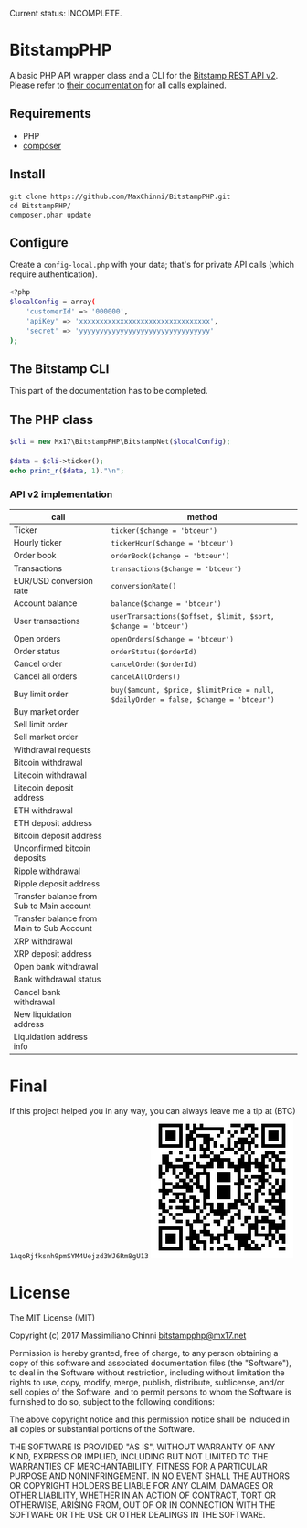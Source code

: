 Current status: INCOMPLETE.

# BitstampPHP

A basic PHP API wrapper class and a CLI for the [Bitstamp REST API v2](https://www.bitstamp.net/api/). Please refer to [their documentation](https://www.bitstamp.net/api/) for all calls explained.

## Requirements

* PHP
* [composer](https://getcomposer.org/)

## Install

    git clone https://github.com/MaxChinni/BitstampPHP.git
    cd BitstampPHP/
    composer.phar update

## Configure

Create a `config-local.php` with your data; that's for private API calls (which require authentication).

```bash
<?php
$localConfig = array(
    'customerId' => '000000',
    'apiKey' => 'xxxxxxxxxxxxxxxxxxxxxxxxxxxxxxxx',
    'secret' => 'yyyyyyyyyyyyyyyyyyyyyyyyyyyyyyyy'
);
```

## The Bitstamp CLI

This part of the documentation has to be completed.

## The PHP class

```php
$cli = new Mx17\BitstampPHP\BitstampNet($localConfig);

$data = $cli->ticker();
echo print_r($data, 1)."\n";
```
### API v2 implementation

call                                      | method
----------------------------------------- | ------------------------------
Ticker                                    | `ticker($change = 'btceur')`
Hourly ticker                             | `tickerHour($change = 'btceur')`
Order book                                | `orderBook($change = 'btceur')`
Transactions                              | `transactions($change = 'btceur')`
EUR/USD conversion rate                   | `conversionRate()`
Account balance                           | `balance($change = 'btceur')`
User transactions                         | `userTransactions($offset, $limit, $sort, $change = 'btceur')`
Open orders                               | `openOrders($change = 'btceur')`
Order status                              | `orderStatus($orderId)`
Cancel order                              | `cancelOrder($orderId)`
Cancel all orders                         | `cancelAllOrders()`
Buy limit order                           | `buy($amount, $price, $limitPrice = null, $dailyOrder = false, $change = 'btceur')`
Buy market order                          |
Sell limit order                          |
Sell market order                         |
Withdrawal requests                       |
Bitcoin withdrawal                        |
Litecoin withdrawal                       |
Litecoin deposit address                  |
ETH withdrawal                            |
ETH deposit address                       |
Bitcoin deposit address                   |
Unconfirmed bitcoin deposits              |
Ripple withdrawal                         |
Ripple deposit address                    |
Transfer balance from Sub to Main account |
Transfer balance from Main to Sub Account |
XRP withdrawal                            |
XRP deposit address                       |
Open bank withdrawal                      |
Bank withdrawal status                    |
Cancel bank withdrawal                    |
New liquidation address                   |
Liquidation address info                  |

# Final

If this project helped you in any way, you can always leave me a tip at (BTC) `1AqoRjfksnh9pmSYM4Uejzd3WJ6Rm8gU13`
![Bitcoin tip](assets/bitcoin-tip.png)

# License

The MIT License (MIT)

Copyright (c) 2017 Massimiliano Chinni <bitstampphp@mx17.net>

Permission is hereby granted, free of charge, to any person obtaining a copy of this software and associated documentation files (the "Software"), to deal in the Software without restriction, including without limitation the rights to use, copy, modify, merge, publish, distribute, sublicense, and/or sell copies of the Software, and to permit persons to whom the Software is furnished to do so, subject to the following conditions:

The above copyright notice and this permission notice shall be included in all copies or substantial portions of the Software.

THE SOFTWARE IS PROVIDED "AS IS", WITHOUT WARRANTY OF ANY KIND, EXPRESS OR IMPLIED, INCLUDING BUT NOT LIMITED TO THE WARRANTIES OF MERCHANTABILITY, FITNESS FOR A PARTICULAR PURPOSE AND NONINFRINGEMENT. IN NO EVENT SHALL THE AUTHORS OR COPYRIGHT HOLDERS BE LIABLE FOR ANY CLAIM, DAMAGES OR OTHER LIABILITY, WHETHER IN AN ACTION OF CONTRACT, TORT OR OTHERWISE, ARISING FROM, OUT OF OR IN CONNECTION WITH THE SOFTWARE OR THE USE OR OTHER DEALINGS IN THE SOFTWARE.
